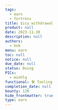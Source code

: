 ```yaml
---
tags:
  - earn
  - fortress
title: $icy withdrawal
product: null
date: 2023-11-30
description: null
authors:
  - hnh
menu: earn
toc: null
notice: null
due_date: null
status: Doing
PICs:
  - minhlq
functional: 🛠️ Tooling
completion_date: null
bounty: 120
hide_frontmatter: true
type: earn
---
```

